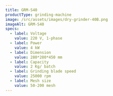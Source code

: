 ```yaml
---
title: GRM-S40
productType: grinding-machine
image: /src/assets/images/dry-grinder-40B.png
imageAlt: GRM-S40
specs:
  - label: Voltage
    value: 220 V, 1-phase
  - label: Power
    value: 4 kW
  - label: Dimension
    value: 280*280*450 mm
  - label: Capacity
    value: 2 Kg/ batch
  - label: Grinding blade speed
    value: 25000 rpm
  - label: Mesh size
    value: 50-200 mesh
---
```


